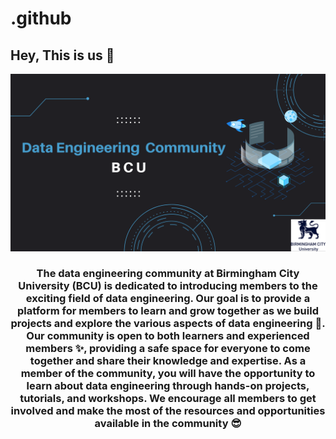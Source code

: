 # .github

## Hey, This is us 👋
<img src="/img/DE_BCU.png" alt="Alt text" title="Optional title">

<h3 align="center">The data engineering community at Birmingham City University (BCU) is dedicated to introducing members to the exciting field of data engineering. Our goal is to provide a platform for members to learn and grow together as we build projects and explore the various aspects of data engineering 🍿. Our community is open to both learners and experienced members ✨, providing a safe space for everyone to come together and share their knowledge and expertise. As a member of the community, you will have the opportunity to learn about data engineering through hands-on projects, tutorials, and workshops. We encourage all members to get involved and make the most of the resources and opportunities available in the community 😎
</h3> 



